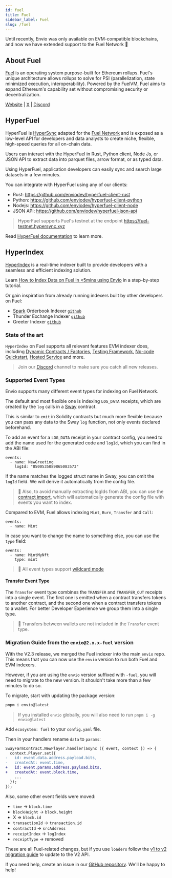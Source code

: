 ```yaml
---
id: fuel
title: Fuel
sidebar_label: Fuel
slug: /fuel
---
```


Until recently, Envio was only available on EVM-compatible blockchains, and now we have extended support to the Fuel Network 🙌

## About Fuel

[Fuel](https://fuel.network/) is an operating system purpose-built for Ethereum rollups. Fuel's unique architecture allows rollups to solve for PSI (parallelization, state minimized execution, interoperability). Powered by the FuelVM, Fuel aims to expand Ethereum's capability set without compromising security or decentralization.

[Website](https://fuel.network/) | [X](https://twitter.com/fuel_network?lang=en) | [Discord](https://discord.com/invite/xfpK4Pe)

## HyperFuel

HyperFuel is [HyperSync](/docs/HyperSync/overview) adapted for the [Fuel Network](https://fuel.network/) and is exposed as a low-level API for developers and data analysts to create niche, flexible, high-speed queries for all on-chain data.

Users can interact with the HyperFuel in Rust, Python client, Node Js, or JSON API to extract data into parquet files, arrow format, or as typed data.

Using HyperFuel, application developers can easily sync and search large datasets in a few minutes.

You can integrate with HyperFuel using any of our clients:

- Rust: https://github.com/enviodev/hyperfuel-client-rust
- Python: https://github.com/enviodev/hyperfuel-client-python
- Nodejs: https://github.com/enviodev/hyperfuel-client-node
- JSON API: https://github.com/enviodev/hyperfuel-json-api

> HyperFuel supports Fuel's testnet at the endpoint https://fuel-testnet.hypersync.xyz

Read [HyperFuel documentation](/docs/HyperSync/hyperfuel) to learn more.

## HyperIndex

[HyperIndex](../overview.md) is a real-time indexer built to provide developers with a seamless and efficient indexing solution.

Learn [How to Index Data on Fuel in \<5mins using Envio](../Tutorials/tutorial-indexing-fuel.md) in a step-by-step tutorial.

Or gain inspiration from already running indexers built by other developers on Fuel:

- [Spark](https://sprk.fi/) Orderbook Indexer [`github`](https://github.com/compolabs/spark-envio-indexer)
- Thunder Exchange Indexer [`github`](https://github.com/enviodev/fuel-thunder-exchange)
- Greeter Indexer [`github`](https://github.com/enviodev/fuel-greeter)

### State of the art

`HyperIndex` on Fuel supports all relevant features EVM indexer does, including [Dynamic Contracts / Factories](../Advanced/dynamic-contracts.md), [Testing Framework](/docs/HyperIndex/testing), [No-code Quickstart](/docs/HyperIndex/contract-import), [Hosted Service](../Hosted_Service/hosted-service.md) and more.

> Join our [Discord](https://discord.com/invite/gt7yEUZKeB) channel to make sure you catch all new releases.

### Supported Event Types

Envio supports many different event types for indexing on Fuel Network.

The default and most flexible one is indexing `LOG_DATA` receipts, which are created by the `log` calls in a [Sway](https://docs.fuel.network/docs/sway/) contract.

This is similar to `emit` in Solidity contracts but much more flexible because you can pass any data to the Sway `log` function, not only events declared beforehand.

To add an event for a `LOG_DATA` receipt in your contract config, you need to add the name used for the generated code and `logId`, which you can find in the ABI file:

```
events:
  - name: NewGreeting
    logId: "8500535089865083573"
```

If the name matches the logged struct name in Sway, you can omit the `logId` field. We will derive it automatically from the config file.

> 📖 Also, to avoid manually extracting logIds from ABI, you can use the [contract import](/docs/HyperIndex/contract-import), which will automatically generate the config file with events you want to index.

Compared to EVM, Fuel allows indexing `Mint`, `Burn`, `Transfer` and `Call`:

```
events:
  - name: Mint
```

In case you want to change the name to something else, you can use the `type` field:

```
events:
  - name: MintMyNft
    type: mint
```

> 📖 All event types support [wildcard mode](/docs/HyperIndex/wildcard-indexing)

#### Transfer Event Type

The `Transfer` event type combines the `TRANSFER` and `TRANSFER_OUT` receipts into a single event. The first one is emitted when a contract transfers tokens to another contract, and the second one when a contract transfers tokens to a wallet. For better Developer Experience we group them into a single type.

> 📖 Transfers between wallets are not included in the `Transfer` event type.

### Migration Guide from the `envio@2.x.x-fuel` version

With the V2.3 release, we merged the Fuel indexer into the main `envio` repo. This means that you can now use the `envio` version to run both Fuel and EVM indexers.

However, if you are using the `envio` version suffixed with `-fuel`, you will need to migrate to the new version. It shouldn't take more than a few minutes to do so.

To migrate, start with updating the package version:

```bash
pnpm i envio@latest
```

> If you installed `envio` globally, you will also need to run `pnpm i -g envio@latest`

Add `ecosystem: fuel` to your `config.yaml` file.

Then in your handlers rename `data` to `params`:

```diff
SwayFarmContract.NewPlayer.handler(async ({ event, context }) => {
  context.Player.set({
-   id: event.data.address.payload.bits,
-   createdAt: event.time,
+   id: event.params.address.payload.bits,
+   createdAt: event.block.time,
    ...
  });
});
```

Also, some other event fields were moved:

- `time` -> `block.time`
- `blockHeight` -> `block.height`
- X => `block.id`
- `transactionId` -> `transaction.id`
- `contractId` -> `srcAddress`
- `receiptIndex` -> `logIndex`
- `receiptType` -> removed

These are all Fuel-related changes, but if you use `loaders` follow the [v1 to v2 migration guide](/docs/HyperIndex/migration-guide-v1-v2) to update to the V2 API.

If you need help, create an issue in our [GitHub repository](https://github.com/enviodev/hyperindex). We'll be happy to help!
